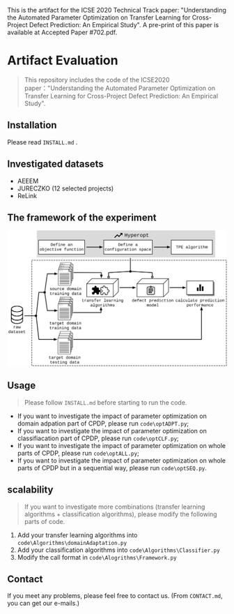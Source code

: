This is the artifact for the ICSE 2020 Technical Track paper: "Understanding the Automated Parameter Optimization on Transfer Learning for Cross-Project Defect Prediction: An Empirical Study". A pre-print of this paper is available at Accepted Paper #702.pdf.

# Artifact Evaluation

> This repository includes the code of the ICSE2020 paper："Understanding the Automated Parameter Optimization on Transfer Learning for Cross-Project Defect Prediction: An Empirical Study".

## Installation

Please read `INSTALL.md` .

## Investigated datasets

+ AEEEM
+ JURECZKO (12 selected projects)
+ ReLink

## The framework of the experiment

![](framework.png)

## Usage

> Please follow `INSTALL.md` before starting to run the code.

+ If you want to investigate the impact of parameter optimization on domain adpation part of CPDP, please run  `code\optADPT.py`;
+ If you want to investigate the impact of parameter optimization on classifiacation part of CPDP, please run `code\optCLF.py`;
+ If you want to investigate the impact of parameter optimization on whole parts of CPDP, please run `code\optALL.py`;
+ If you want to investigate the impact of parameter optimization on whole parts of CPDP but in a sequential way, please run `code\optSEQ.py`.

## scalability

> If you want to investigate more combinations (transfer learning algorithms + classification algorithms), please modify the following parts of code.

1. Add your transfer learning algorithms into `code\Algorithms\domainAdaptation.py`
2. Add your classification algorithms into `code\Algorithms\Classifier.py`
3. Modify the call format in `code\Alogrithms\Framework.py`

## Contact

If you meet any problems, please feel free to contact us. (From `CONTACT.md`, you can get our e-mails.) 
